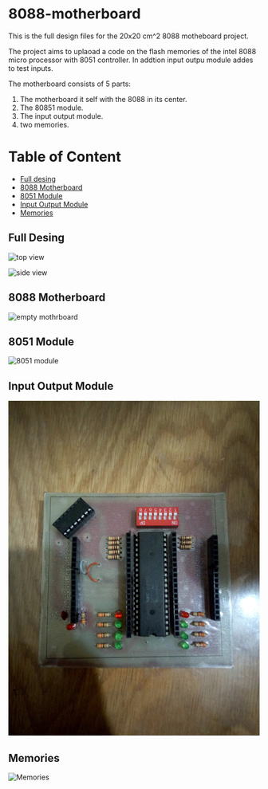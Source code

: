 # 8088-motherboard
This is the full design files for the  20x20 cm^2 8088 motheboard project.

The project aims to uplaoad a code on the flash memories of the intel 8088 micro processor  with 8051 controller. In addtion input outpu module addes to test inputs.

The motherboard consists of 5 parts:

1. The motherboard it self with the 8088 in its center. 
2. The 80851 module.
3. The input output module.
4. two memories.

# Table of Content

* [Full desing](#Full-Desing)
* [8088 Motherboard](##8088-Motherboard)
* [8051 Module](##8051-Module)
* [Input Output Module](##Input-Output-Module)
* [Memories](##Memories)


## Full Desing

![top view](design-photos/motherboard_top.jpg)

![side view](design-photos/motherboard_top.jpg)




## 8088 Motherboard

![empty mothrboard](design-photos/motherboard_empty.jpg)


## 8051 Module

![8051 module](design-photos/8051.jpg)


## Input Output Module


![input output module](design-photos/input_output.jpg)


## Memories 

![Memories](design-photos/rams.jpg)
